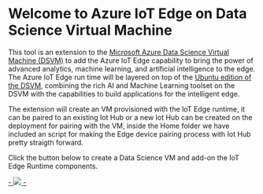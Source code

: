 # Welcome to Azure IoT Edge on Data Science Virtual Machine

This tool is an extension to the [Microsoft Azure Data Science Virtual Machine (DSVM)](http://aka.ms/dsvm) to add the Azure IoT Edge capability to bring the power of advanced analytics, machine learning, and artificial intelligence to the edge. The Azure IoT Edge run time will be layered on top of the [Ubuntu edition of the DSVM](http://aka.ms/dsvm/ubuntu),  combining the rich AI and Machine Learning toolset on the DSVM with the capabilities to build applications for the intelligent edge. 

The extension will create an VM provisioned with the IoT Edge runtime, it can be paired to an existing Iot Hub or a new Iot Hub can be created on the deployment for pairing with the VM, inside the Home folder we have included an script for making the Edge device pairing process with Iot Hub pretty straigth forward. 

Click the button below to create a Data Science VM and add-on the IoT Edge Runtime components.

<a href="https://portal.azure.com/#create/Microsoft.Template/uri/https%3A%2F%2Fraw.githubusercontent.com%2FAzure%2FDataScienceVM%2Fmaster%2FExtensions%2FIoT%2Fazuredeploy.json" target="_blank">
 -    <img src="http://azuredeploy.net/deploybutton.png"/>
 -</a>
